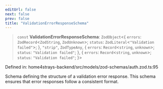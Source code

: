 ```yaml
---
editUrl: false
next: false
prev: false
title: "ValidationErrorResponseSchema"
---
```


> `const` **ValidationErrorResponseSchema**: `ZodObject`\<\{ `errors`: `ZodRecord`\<`ZodString`, `ZodUnknown`\>; `status`: `ZodLiteral`\<`"Validation failed"`\>; \}, `"strip"`, `ZodTypeAny`, \{ `errors`: `Record`\<`string`, `unknown`\>; `status`: `"Validation failed"`; \}, \{ `errors`: `Record`\<`string`, `unknown`\>; `status`: `"Validation failed"`; \}\>

Defined in: home4strays-backend/src/models/zod-schemas/auth.zod.ts:95

Schema defining the structure of a validation error response.
This schema ensures that error responses follow a consistent format.
